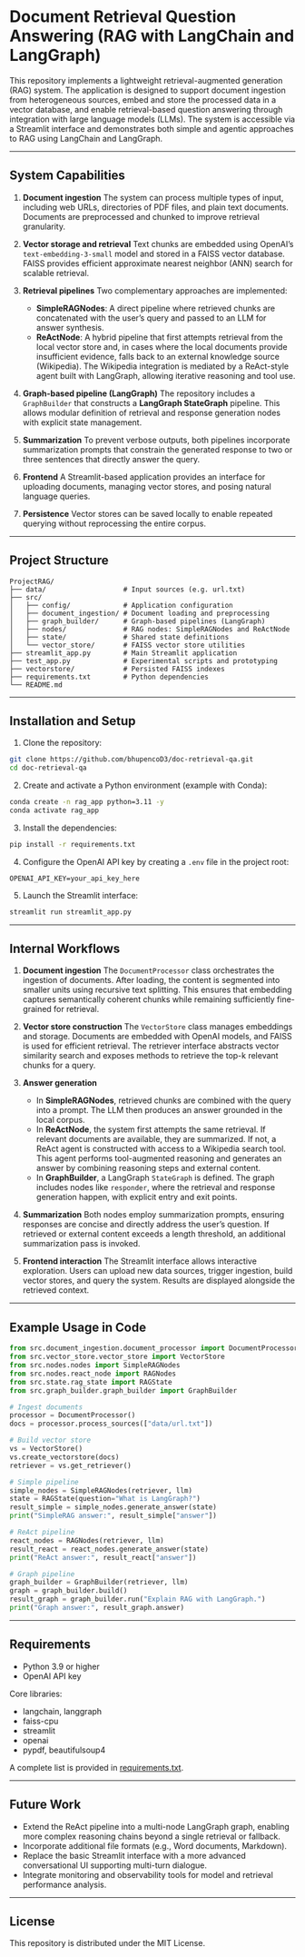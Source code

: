# Document Retrieval Question Answering (RAG with LangChain and LangGraph)

This repository implements a lightweight retrieval-augmented generation (RAG) system. The application is designed to support document ingestion from heterogeneous sources, embed and store the processed data in a vector database, and enable retrieval-based question answering through integration with large language models (LLMs). The system is accessible via a Streamlit interface and demonstrates both simple and agentic approaches to RAG using LangChain and LangGraph.

---

## System Capabilities

1. **Document ingestion**
   The system can process multiple types of input, including web URLs, directories of PDF files, and plain text documents. Documents are preprocessed and chunked to improve retrieval granularity.

2. **Vector storage and retrieval**
   Text chunks are embedded using OpenAI’s `text-embedding-3-small` model and stored in a FAISS vector database. FAISS provides efficient approximate nearest neighbor (ANN) search for scalable retrieval.

3. **Retrieval pipelines**
   Two complementary approaches are implemented:

   * **SimpleRAGNodes**: A direct pipeline where retrieved chunks are concatenated with the user’s query and passed to an LLM for answer synthesis.
   * **ReActNode**: A hybrid pipeline that first attempts retrieval from the local vector store and, in cases where the local documents provide insufficient evidence, falls back to an external knowledge source (Wikipedia). The Wikipedia integration is mediated by a ReAct-style agent built with LangGraph, allowing iterative reasoning and tool use.

4. **Graph-based pipeline (LangGraph)**
   The repository includes a `GraphBuilder` that constructs a **LangGraph StateGraph** pipeline. This allows modular definition of retrieval and response generation nodes with explicit state management.

5. **Summarization**
   To prevent verbose outputs, both pipelines incorporate summarization prompts that constrain the generated response to two or three sentences that directly answer the query.

6. **Frontend**
   A Streamlit-based application provides an interface for uploading documents, managing vector stores, and posing natural language queries.

7. **Persistence**
   Vector stores can be saved locally to enable repeated querying without reprocessing the entire corpus.

---

## Project Structure

```
ProjectRAG/
├── data/                   # Input sources (e.g. url.txt)
├── src/
│   ├── config/             # Application configuration
│   ├── document_ingestion/ # Document loading and preprocessing
│   ├── graph_builder/      # Graph-based pipelines (LangGraph)
│   ├── nodes/              # RAG nodes: SimpleRAGNodes and ReActNode
│   ├── state/              # Shared state definitions
│   └── vector_store/       # FAISS vector store utilities
├── streamlit_app.py        # Main Streamlit application
├── test_app.py             # Experimental scripts and prototyping
├── vectorstore/            # Persisted FAISS indexes
├── requirements.txt        # Python dependencies
└── README.md
```

---

## Installation and Setup

1. Clone the repository:

```bash
git clone https://github.com/bhupencoD3/doc-retrieval-qa.git
cd doc-retrieval-qa
```

2. Create and activate a Python environment (example with Conda):

```bash
conda create -n rag_app python=3.11 -y
conda activate rag_app
```

3. Install the dependencies:

```bash
pip install -r requirements.txt
```

4. Configure the OpenAI API key by creating a `.env` file in the project root:

```
OPENAI_API_KEY=your_api_key_here
```

5. Launch the Streamlit interface:

```bash
streamlit run streamlit_app.py
```

---

## Internal Workflows

1. **Document ingestion**
   The `DocumentProcessor` class orchestrates the ingestion of documents. After loading, the content is segmented into smaller units using recursive text splitting. This ensures that embedding captures semantically coherent chunks while remaining sufficiently fine-grained for retrieval.

2. **Vector store construction**
   The `VectorStore` class manages embeddings and storage. Documents are embedded with OpenAI models, and FAISS is used for efficient retrieval. The retriever interface abstracts vector similarity search and exposes methods to retrieve the top-k relevant chunks for a query.

3. **Answer generation**

   * In **SimpleRAGNodes**, retrieved chunks are combined with the query into a prompt. The LLM then produces an answer grounded in the local corpus.
   * In **ReActNode**, the system first attempts the same retrieval. If relevant documents are available, they are summarized. If not, a ReAct agent is constructed with access to a Wikipedia search tool. This agent performs tool-augmented reasoning and generates an answer by combining reasoning steps and external content.
   * In **GraphBuilder**, a LangGraph `StateGraph` is defined. The graph includes nodes like `responder`, where the retrieval and response generation happen, with explicit entry and exit points.

4. **Summarization**
   Both nodes employ summarization prompts, ensuring responses are concise and directly address the user’s question. If retrieved or external content exceeds a length threshold, an additional summarization pass is invoked.

5. **Frontend interaction**
   The Streamlit interface allows interactive exploration. Users can upload new data sources, trigger ingestion, build vector stores, and query the system. Results are displayed alongside the retrieved context.

---

## Example Usage in Code

```python
from src.document_ingestion.document_processor import DocumentProcessor
from src.vector_store.vector_store import VectorStore
from src.nodes.nodes import SimpleRAGNodes
from src.nodes.react_node import RAGNodes
from src.state.rag_state import RAGState
from src.graph_builder.graph_builder import GraphBuilder

# Ingest documents
processor = DocumentProcessor()
docs = processor.process_sources(["data/url.txt"])

# Build vector store
vs = VectorStore()
vs.create_vectorstore(docs)
retriever = vs.get_retriever()

# Simple pipeline
simple_nodes = SimpleRAGNodes(retriever, llm)
state = RAGState(question="What is LangGraph?")
result_simple = simple_nodes.generate_answer(state)
print("SimpleRAG answer:", result_simple["answer"])

# ReAct pipeline
react_nodes = RAGNodes(retriever, llm)
result_react = react_nodes.generate_answer(state)
print("ReAct answer:", result_react["answer"])

# Graph pipeline
graph_builder = GraphBuilder(retriever, llm)
graph = graph_builder.build()
result_graph = graph_builder.run("Explain RAG with LangGraph.")
print("Graph answer:", result_graph.answer)
```

---

## Requirements

* Python 3.9 or higher
* OpenAI API key

Core libraries:

* langchain, langgraph
* faiss-cpu
* streamlit
* openai
* pypdf, beautifulsoup4

A complete list is provided in [requirements.txt](requirements.txt).

---

## Future Work

* Extend the ReAct pipeline into a multi-node LangGraph graph, enabling more complex reasoning chains beyond a single retrieval or fallback.
* Incorporate additional file formats (e.g., Word documents, Markdown).
* Replace the basic Streamlit interface with a more advanced conversational UI supporting multi-turn dialogue.
* Integrate monitoring and observability tools for model and retrieval performance analysis.

---

## License

This repository is distributed under the MIT License.
